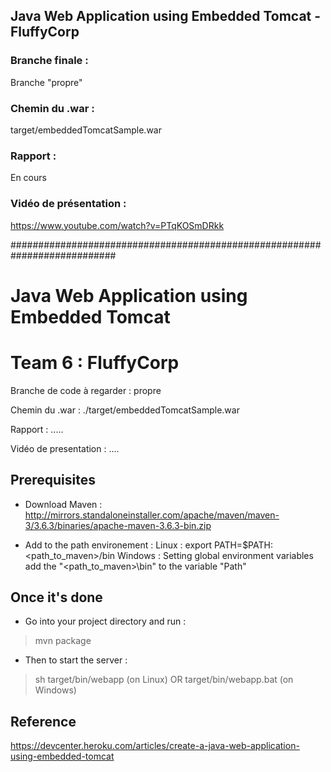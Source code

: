 ## Java Web Application using Embedded Tomcat - FluffyCorp

### Branche finale : 
Branche "propre"

### Chemin du .war : 
target/embeddedTomcatSample.war

### Rapport : 
En cours
  
### Vidéo de présentation : 
https://www.youtube.com/watch?v=PTqKOSmDRkk

###########################################################################

# Java Web Application using Embedded Tomcat

# Team 6 : FluffyCorp
Branche de code à regarder : propre

Chemin du .war : ./target/embeddedTomcatSample.war

Rapport : .....

Vidéo de presentation : ....


## Prerequisites

* Download Maven : 
http://mirrors.standaloneinstaller.com/apache/maven/maven-3/3.6.3/binaries/apache-maven-3.6.3-bin.zip

* Add to the path environement :
Linux : export PATH=$PATH:<path_to_maven>/bin
Windows : Setting global environment variables add the "<path_to_maven>\bin" to the variable "Path"

## Once it's done

* Go into your project directory and run :
> mvn package
* Then to start the server :
> sh target/bin/webapp (on Linux) 
OR 
> target/bin/webapp.bat (on Windows)

## Reference

https://devcenter.heroku.com/articles/create-a-java-web-application-using-embedded-tomcat
